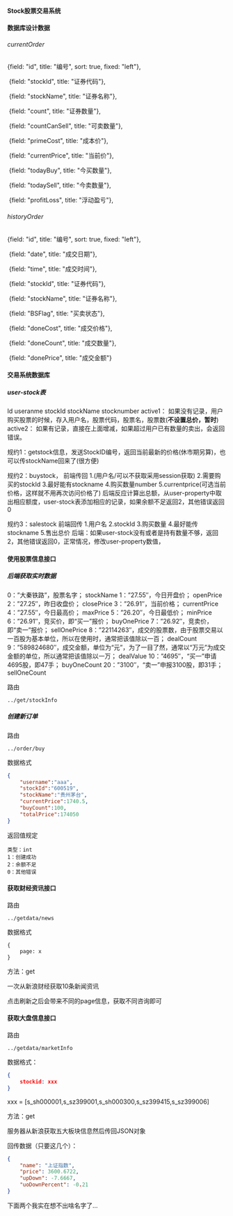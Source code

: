 #### Stock股票交易系统



#### 数据库设计数据

###### currentOrder

{field: "id", title: "编号", sort: true, fixed: "left"},

​        {field: "stockId", title: "证券代码"},

​        {field: "stockName", title: "证券名称"},

​        {field: "count", title: "证券数量"},

​        {field: "countCanSell", title: "可卖数量"},

​        {field: "primeCost", title: "成本价"},

​        {field: "currentPrice", title: "当前价"},

​        {field: "todayBuy", title: "今买数量"},

​        {field: "todaySell", title: "今卖数量"},

​        {field: "profitLoss", title: "浮动盈亏"},



###### historyOrder

{field: "id", title: "编号", sort: true, fixed: "left"},

​        {field: "date", title: "成交日期"},

​        {field: "time", title: "成交时间"},

​        {field: "stockId", title: "证券代码"},

​        {field: "stockName", title: "证券名称"},

​        {field: "BSFlag", title: "买卖状态"},

​        {field: "doneCost", title: "成交价格"},

​        {field: "doneCount", title: "成交数量"},

​        {field: "donePrice", title: "成交金额"}

#### 交易系统数据库
##### user-stock表
Id useranme stockId stockName stocknumber 
active1： 如果没有记录，用户购买股票的时候，存入用户名，股票代码，股票名，股票数(**不设置总价，暂时**)
active2： 如果有记录，直接在上面增减，如果超过用户已有数量的卖出，会返回错误。

规约1：getstock信息，发送StockID编号，返回当前最新的价格(休市期另算)，也可以传stockName回来了(很方便)

规约2：buystock，
前端传回
1.(用户名/可以不获取采用session获取)
2.需要购买的stockId
3.最好能有stockname
4.购买数量number
5.currentprice(可选当前价格，这样就不用再次访问价格了)
后端反应计算出总额，从user-property中取出相应额度，user-stock表添加相应的记录，如果余额不足返回2，其他错误返回0

规约3：salestock
前端回传
1.用户名
2.stockId
3.购买数量
4.最好能传stockname
5.售出总价
后端：如果user-stock没有或者是持有数量不够，返回2，其他错误返回0，正常情况，修改user-property数值，

#### 使用股票信息接口

##### 后端获取实时数据

0：”大秦铁路”，股票名字； stockName
1：”27.55″，今日开盘价； openPrice
2：”27.25″，昨日收盘价； closePrice
3：”26.91″，当前价格； currentPrice
4：”27.55″，今日最高价； maxPrice
5：”26.20″，今日最低价； minPrice
6：”26.91″，竞买价，即“买一”报价； buyOnePrice
7：”26.92″，竞卖价，即“卖一”报价； sellOnePrice
8：”22114263″，成交的股票数，由于股票交易以一百股为基本单位，所以在使用时，通常把该值除以一百； dealCount
9：”589824680″，成交金额，单位为“元”，为了一目了然，通常以“万元”为成交金额的单位，所以通常把该值除以一万； dealValue
10：”4695″，“买一”申请4695股，即47手； buyOneCount
20：”3100″，“卖一”申报3100股，即31手； sellOneCount

路由

~~~
../get/stockInfo
~~~

##### 创建新订单

路由

~~~
../order/buy
~~~

数据格式

~~~json
{
    "username":"aaa",
    "stockId":"600519",
    "stockName":"贵州茅台",
    "currentPrice":1740.5,
    "buyCount":100,
    "totalPrice":174050
}
~~~

返回值规定

~~~
类型：int
1：创建成功
2：余额不足
0：其他错误
~~~

#### 获取财经资讯接口

路由

~~~
../getdata/news
~~~

数据格式

~~~
{
	page: x
}
~~~

方法：get

一次从新浪财经获取10条新闻资讯

点击刷新之后会带来不同的page信息，获取不同咨询即可

#### 获取大盘信息接口

路由

~~~
../getdata/marketInfo
~~~

数据格式：

~~~json
{
	stockid: xxx
}
~~~

xxx =  [s_sh000001,s_sz399001,s_sh000300,s_sz399415,s_sz399006]

方法：get

服务器从新浪获取五大板块信息然后传回JSON对象

回传数据（只要这几个）：

~~~json
{
    "name": "上证指数",
    "price": 3600.6722,
    "upDown": -7.6667,
    "uoDownPercent": -0.21
}
~~~

下面两个我实在想不出啥名字了...